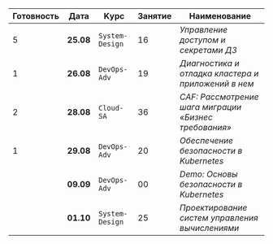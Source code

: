 | Готовность | Дата      | Kурс            | Занятие | Наименование                                          |
| ---------- | --------- | --------------- | ------- | ----------------------------------------------------- |
| 5          | **25.08** | `System-Design` | 16      | _Управление доступом и секретами ДЗ_                  |
| 1          | **26.08** | `DevOps-Adv`    | 19      | _Диагностика и отладка кластера и приложений в нем_   |
| 2          | **28.08** | `Cloud-SA`      | 36      | _CAF: Рассмотрение шага миграции «Бизнес требования»_ |
| 1          | **29.08** | `DevOps-Adv`    | 20      | _Обеспечение безопасности в Kubernetes_               |
|            | **09.09** | `DevOps-Adv`    | 00      | _Demo: Основы безопасности в Kubernetes_              |
|            | **01.10** | `System-Design` | 25      | _Проектирование систем управления вычислениями_       |
